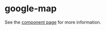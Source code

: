 google-map
==========

See the [component page](http://googlewebcomponents.github.io/google-map) for more information.

